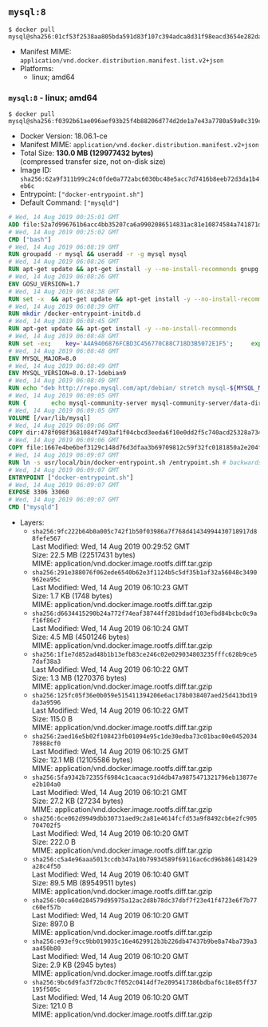 ## `mysql:8`

```console
$ docker pull mysql@sha256:01cf53f2538aa805bda591d83f107c394adca8d31f98eacd3654e282dada3193
```

-	Manifest MIME: `application/vnd.docker.distribution.manifest.list.v2+json`
-	Platforms:
	-	linux; amd64

### `mysql:8` - linux; amd64

```console
$ docker pull mysql@sha256:f0392b61ae096aef93b25f4b88206d774d2de1a7e43a7780a59a0c319c540b79
```

-	Docker Version: 18.06.1-ce
-	Manifest MIME: `application/vnd.docker.distribution.manifest.v2+json`
-	Total Size: **130.0 MB (129977432 bytes)**  
	(compressed transfer size, not on-disk size)
-	Image ID: `sha256:62a9f311b99c24c0fde0a772abc6030bc48e5acc7d7416b8eeb72d3da1b4eb6c`
-	Entrypoint: `["docker-entrypoint.sh"]`
-	Default Command: `["mysqld"]`

```dockerfile
# Wed, 14 Aug 2019 00:25:01 GMT
ADD file:52a7d996761b6acc4bb35207ca6a9902086514831ac81e10874584a741871d22 in / 
# Wed, 14 Aug 2019 00:25:02 GMT
CMD ["bash"]
# Wed, 14 Aug 2019 06:08:19 GMT
RUN groupadd -r mysql && useradd -r -g mysql mysql
# Wed, 14 Aug 2019 06:08:26 GMT
RUN apt-get update && apt-get install -y --no-install-recommends gnupg dirmngr && rm -rf /var/lib/apt/lists/*
# Wed, 14 Aug 2019 06:08:26 GMT
ENV GOSU_VERSION=1.7
# Wed, 14 Aug 2019 06:08:38 GMT
RUN set -x 	&& apt-get update && apt-get install -y --no-install-recommends ca-certificates wget && rm -rf /var/lib/apt/lists/* 	&& wget -O /usr/local/bin/gosu "https://github.com/tianon/gosu/releases/download/$GOSU_VERSION/gosu-$(dpkg --print-architecture)" 	&& wget -O /usr/local/bin/gosu.asc "https://github.com/tianon/gosu/releases/download/$GOSU_VERSION/gosu-$(dpkg --print-architecture).asc" 	&& export GNUPGHOME="$(mktemp -d)" 	&& gpg --batch --keyserver ha.pool.sks-keyservers.net --recv-keys B42F6819007F00F88E364FD4036A9C25BF357DD4 	&& gpg --batch --verify /usr/local/bin/gosu.asc /usr/local/bin/gosu 	&& gpgconf --kill all 	&& rm -rf "$GNUPGHOME" /usr/local/bin/gosu.asc 	&& chmod +x /usr/local/bin/gosu 	&& gosu nobody true 	&& apt-get purge -y --auto-remove ca-certificates wget
# Wed, 14 Aug 2019 06:08:39 GMT
RUN mkdir /docker-entrypoint-initdb.d
# Wed, 14 Aug 2019 06:08:45 GMT
RUN apt-get update && apt-get install -y --no-install-recommends 		pwgen 		openssl 		perl 	&& rm -rf /var/lib/apt/lists/*
# Wed, 14 Aug 2019 06:08:48 GMT
RUN set -ex; 	key='A4A9406876FCBD3C456770C88C718D3B5072E1F5'; 	export GNUPGHOME="$(mktemp -d)"; 	gpg --batch --keyserver ha.pool.sks-keyservers.net --recv-keys "$key"; 	gpg --batch --export "$key" > /etc/apt/trusted.gpg.d/mysql.gpg; 	gpgconf --kill all; 	rm -rf "$GNUPGHOME"; 	apt-key list > /dev/null
# Wed, 14 Aug 2019 06:08:48 GMT
ENV MYSQL_MAJOR=8.0
# Wed, 14 Aug 2019 06:08:49 GMT
ENV MYSQL_VERSION=8.0.17-1debian9
# Wed, 14 Aug 2019 06:08:49 GMT
RUN echo "deb http://repo.mysql.com/apt/debian/ stretch mysql-${MYSQL_MAJOR}" > /etc/apt/sources.list.d/mysql.list
# Wed, 14 Aug 2019 06:09:05 GMT
RUN { 		echo mysql-community-server mysql-community-server/data-dir select ''; 		echo mysql-community-server mysql-community-server/root-pass password ''; 		echo mysql-community-server mysql-community-server/re-root-pass password ''; 		echo mysql-community-server mysql-community-server/remove-test-db select false; 	} | debconf-set-selections 	&& apt-get update && apt-get install -y mysql-community-client="${MYSQL_VERSION}" mysql-community-server-core="${MYSQL_VERSION}" && rm -rf /var/lib/apt/lists/* 	&& rm -rf /var/lib/mysql && mkdir -p /var/lib/mysql /var/run/mysqld 	&& chown -R mysql:mysql /var/lib/mysql /var/run/mysqld 	&& chmod 777 /var/run/mysqld
# Wed, 14 Aug 2019 06:09:05 GMT
VOLUME [/var/lib/mysql]
# Wed, 14 Aug 2019 06:09:06 GMT
COPY dir:478f098f3681084f7493af1f04cbcd3eeda6f10e0dd2f5c740acd25328a73455 in /etc/mysql/ 
# Wed, 14 Aug 2019 06:09:06 GMT
COPY file:1667e4be6bef3129c148d76d3dfaa3b69709812c59f32fc0181850a2e204f1bb in /usr/local/bin/ 
# Wed, 14 Aug 2019 06:09:07 GMT
RUN ln -s usr/local/bin/docker-entrypoint.sh /entrypoint.sh # backwards compat
# Wed, 14 Aug 2019 06:09:07 GMT
ENTRYPOINT ["docker-entrypoint.sh"]
# Wed, 14 Aug 2019 06:09:07 GMT
EXPOSE 3306 33060
# Wed, 14 Aug 2019 06:09:07 GMT
CMD ["mysqld"]
```

-	Layers:
	-	`sha256:9fc222b64b0a005c742f1b50f03986a7f768d41434994430718917d88fefe567`  
		Last Modified: Wed, 14 Aug 2019 00:29:52 GMT  
		Size: 22.5 MB (22517431 bytes)  
		MIME: application/vnd.docker.image.rootfs.diff.tar.gzip
	-	`sha256:291e388076f062ede6540b62e3f1124b5c5df35b1af32a56048c3490962ea95c`  
		Last Modified: Wed, 14 Aug 2019 06:10:23 GMT  
		Size: 1.7 KB (1748 bytes)  
		MIME: application/vnd.docker.image.rootfs.diff.tar.gzip
	-	`sha256:d6634415290b24a772f74eaf38744ff281bdadf103efbd84bcbc0c9af16f86c7`  
		Last Modified: Wed, 14 Aug 2019 06:10:24 GMT  
		Size: 4.5 MB (4501246 bytes)  
		MIME: application/vnd.docker.image.rootfs.diff.tar.gzip
	-	`sha256:1f1e7d852ad48b1b13efb83ce246c02e029034803235fffc628b9ce57daf38a3`  
		Last Modified: Wed, 14 Aug 2019 06:10:22 GMT  
		Size: 1.3 MB (1270376 bytes)  
		MIME: application/vnd.docker.image.rootfs.diff.tar.gzip
	-	`sha256:125fc05f36e0b059e515411394206e6ac178b038407aed25d413bd19da3a9596`  
		Last Modified: Wed, 14 Aug 2019 06:10:22 GMT  
		Size: 115.0 B  
		MIME: application/vnd.docker.image.rootfs.diff.tar.gzip
	-	`sha256:2aed16e5b02f108423fb01094e95c1de30edba73c01bac00e045203478988cf0`  
		Last Modified: Wed, 14 Aug 2019 06:10:25 GMT  
		Size: 12.1 MB (12105586 bytes)  
		MIME: application/vnd.docker.image.rootfs.diff.tar.gzip
	-	`sha256:5fa9342b72355f6984c1caacac91d4db47a9875471321796eb13877ee2b104a0`  
		Last Modified: Wed, 14 Aug 2019 06:10:21 GMT  
		Size: 27.2 KB (27234 bytes)  
		MIME: application/vnd.docker.image.rootfs.diff.tar.gzip
	-	`sha256:6ce062d9949dbb30731aed9c2a81e4614fcfd53a9f8492cb6e2fc905704702f5`  
		Last Modified: Wed, 14 Aug 2019 06:10:20 GMT  
		Size: 222.0 B  
		MIME: application/vnd.docker.image.rootfs.diff.tar.gzip
	-	`sha256:c5a4e96aaa5013ccdb347a10b79934589f69116ac6cd96b861481429a28c4f50`  
		Last Modified: Wed, 14 Aug 2019 06:10:40 GMT  
		Size: 89.5 MB (89549511 bytes)  
		MIME: application/vnd.docker.image.rootfs.diff.tar.gzip
	-	`sha256:60ca60d284579d95975a12ac2d8b78dc37dbf7f23e41f4723e6f7b77c60ef57b`  
		Last Modified: Wed, 14 Aug 2019 06:10:20 GMT  
		Size: 897.0 B  
		MIME: application/vnd.docker.image.rootfs.diff.tar.gzip
	-	`sha256:e93ef9cc9bb019035c16e4629912b3b226db47437b9be8a74ba739a3aa450b80`  
		Last Modified: Wed, 14 Aug 2019 06:10:20 GMT  
		Size: 2.9 KB (2945 bytes)  
		MIME: application/vnd.docker.image.rootfs.diff.tar.gzip
	-	`sha256:9bc6d9fa3f72bc0c7f052c0414df7e2095417386bdbaf6c18e85ff37195f505c`  
		Last Modified: Wed, 14 Aug 2019 06:10:20 GMT  
		Size: 121.0 B  
		MIME: application/vnd.docker.image.rootfs.diff.tar.gzip
